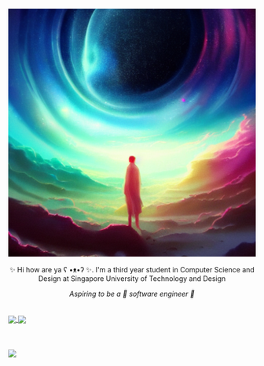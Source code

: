 [![MasterHead](https://github.com/Jarron-Ng/Jarron-Ng/blob/main/PAuAvwiljBMG_1280_1280.png)](https://github.com/Jarron-Ng/)


<p style="text-align:center"> ✨ Hi how are ya ʕ •ᴥ•ʔ ✨. I'm a third year student in Computer Science and Design at Singapore University of Technology and Design </p>
<div align="center">
  <i> Aspiring to be a 🌠 software engineer 🌠 </i>
</div>

<br>
<br>

<a href="https://github.com/anuraghazra/github-readme-stats">
  <img align="center" src="https://github-readme-stats.vercel.app/api?username=Jarron-Ng&show_icons=true&theme=radical&count_private=true" />
</a>
<a href="https://github.com/anuraghazra/github-readme-stats">
  <img align="center" src="https://github-readme-stats.vercel.app/api/top-langs/?username=Jarron-Ng&layout=compact&theme=radical" />
</a>

<br>
<br>
<br>
<br>


<div align="left">
  <a href="https://github.com/ryo-ma/github-profile-trophy">
    <img align="center" src="https://github-profile-trophy.vercel.app/?username=Jarron-Ng&theme=onedark&row=2&column=3" />
  </a>
</div>


<!--
**Jarron-Ng/Jarron-Ng** is a ✨ _special_ ✨ repository because its `README.md` (this file) appears on your GitHub profile.

Here are some ideas to get you started:

- 🔭 I’m currently working on ...
- 🌱 I’m currently learning ...
- 👯 I’m looking to collaborate on ...
- 🤔 I’m looking for help with ...
- 💬 Ask me about ...
- 📫 How to reach me: ...
- 😄 Pronouns: ...
- ⚡ Fun fact: ...
-->
